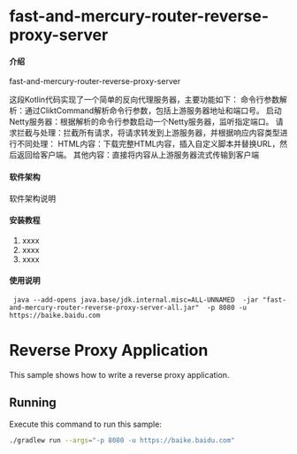 # fast-and-mercury-router-reverse-proxy-server

#### 介绍
fast-and-mercury-router-reverse-proxy-server

这段Kotlin代码实现了一个简单的反向代理服务器，主要功能如下：
命令行参数解析：通过CliktCommand解析命令行参数，包括上游服务器地址和端口号。
启动Netty服务器：根据解析的命令行参数启动一个Netty服务器，监听指定端口。
请求拦截与处理：拦截所有请求，将请求转发到上游服务器，并根据响应内容类型进行不同处理：
HTML内容：下载完整HTML内容，插入自定义脚本并替换URL，然后返回给客户端。
其他内容：直接将内容从上游服务器流式传输到客户端

#### 软件架构
软件架构说明


#### 安装教程

1.  xxxx
2.  xxxx
3.  xxxx

#### 使用说明

```shell
 java --add-opens java.base/jdk.internal.misc=ALL-UNNAMED  -jar "fast-and-mercury-router-reverse-proxy-server-all.jar"  -p 8080 -u https://baike.baidu.com
```

# Reverse Proxy Application

This sample shows how to write a reverse proxy application.

## Running

Execute this command to run this sample:

```bash
./gradlew run --args="-p 8080 -u https://baike.baidu.com"
```
